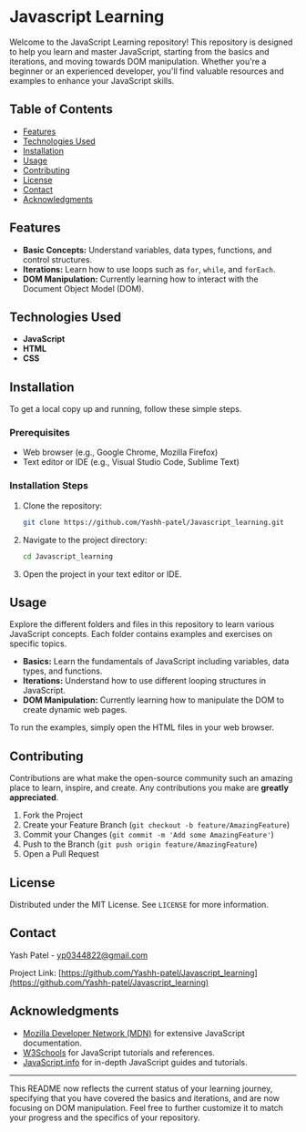 
# Javascript Learning

Welcome to the JavaScript Learning repository! This repository is designed to help you learn and master JavaScript, starting from the basics and iterations, and moving towards DOM manipulation. Whether you're a beginner or an experienced developer, you'll find valuable resources and examples to enhance your JavaScript skills.

## Table of Contents

- [Features](#features)
- [Technologies Used](#technologies-used)
- [Installation](#installation)
- [Usage](#usage)
- [Contributing](#contributing)
- [License](#license)
- [Contact](#contact)
- [Acknowledgments](#acknowledgments)

## Features

- **Basic Concepts:** Understand variables, data types, functions, and control structures.
- **Iterations:** Learn how to use loops such as `for`, `while`, and `forEach`.
- **DOM Manipulation:** Currently learning how to interact with the Document Object Model (DOM).

## Technologies Used

- **JavaScript**
- **HTML**
- **CSS**

## Installation

To get a local copy up and running, follow these simple steps.

### Prerequisites

- Web browser (e.g., Google Chrome, Mozilla Firefox)
- Text editor or IDE (e.g., Visual Studio Code, Sublime Text)

### Installation Steps

1. Clone the repository:
   ```sh
   git clone https://github.com/Yashh-patel/Javascript_learning.git
   ```

2. Navigate to the project directory:
   ```sh
   cd Javascript_learning
   ```

3. Open the project in your text editor or IDE.

## Usage

Explore the different folders and files in this repository to learn various JavaScript concepts. Each folder contains examples and exercises on specific topics.

- **Basics:** Learn the fundamentals of JavaScript including variables, data types, and functions.
- **Iterations:** Understand how to use different looping structures in JavaScript.
- **DOM Manipulation:** Currently learning how to manipulate the DOM to create dynamic web pages.

To run the examples, simply open the HTML files in your web browser.

## Contributing

Contributions are what make the open-source community such an amazing place to learn, inspire, and create. Any contributions you make are **greatly appreciated**.

1. Fork the Project
2. Create your Feature Branch (`git checkout -b feature/AmazingFeature`)
3. Commit your Changes (`git commit -m 'Add some AmazingFeature'`)
4. Push to the Branch (`git push origin feature/AmazingFeature`)
5. Open a Pull Request

## License

Distributed under the MIT License. See `LICENSE` for more information.

## Contact

Yash Patel - [yp0344822@gmail.com](mailto:yp0344822@gmail.com)

Project Link: [https://github.com/Yashh-patel/Javascript_learning](https://github.com/Yashh-patel/Javascript_learning)

## Acknowledgments

- [Mozilla Developer Network (MDN)](https://developer.mozilla.org/en-US/docs/Web/JavaScript) for extensive JavaScript documentation.
- [W3Schools](https://www.w3schools.com/js/) for JavaScript tutorials and references.
- [JavaScript.info](https://javascript.info/) for in-depth JavaScript guides and tutorials.

---

This README now reflects the current status of your learning journey, specifying that you have covered the basics and iterations, and are now focusing on DOM manipulation. Feel free to further customize it to match your progress and the specifics of your repository.

